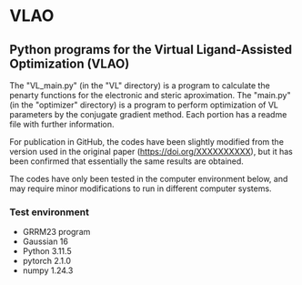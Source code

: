 # VLAO
## Python programs for the Virtual Ligand-Assisted Optimization (VLAO)
The "VL_main.py" (in the "VL" directory) is a program to calculate the penarty functions for the electronic and steric aproximation.
The "main.py" (in the "optimizer" directory) is a program to perform optimization of VL parameters by the conjugate gradient method.
Each portion has a readme file with further information.  

For publication in GitHub, the codes have been slightly modified from the version used in the original paper (https://doi.org/XXXXXXXXXX), but it has been confirmed that essentially the same results are obtained.

The codes have only been tested in the computer environment below, and may require minor modifications to run in different computer systems.

### Test environment
- GRRM23 program  
- Gaussian 16  
- Python 3.11.5  
- pytorch 2.1.0  
- numpy 1.24.3  
